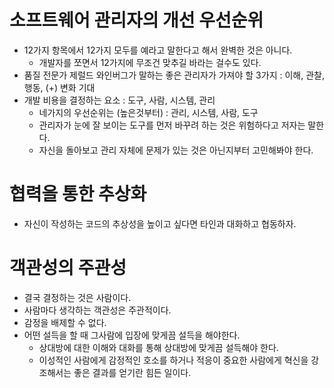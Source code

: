 # 소프트웨어 관리자의 개선 우선순위
- 12가지 항목에서 12가지 모두를 예라고 말한다고 해서 완벽한 것은 아니다.
  - 개발자를 쪼면서 12가지에 무조건 맞추길 바라는 걸수도 있다.
- 품질 전문가 제럴드 와인버그가 말하는 좋은 관리자가 가져야 할 3가지 : 이해, 관찰, 행동, (+) 변화 기대
- 개발 비용을 결정하는 요소 : 도구, 사람, 시스템, 관리
  - 네가지의 우선순위는 (높은것부터) : 관리, 시스템, 사람, 도구
  - 관리자가 눈에 잘 보이는 도구를 먼저 바꾸려 하는 것은 위험하다고 저자는 말한다.
  - 자신을 돌아보고 관리 자체에 문제가 있는 것은 아닌지부터 고민해봐야 한다. 

# 협력을 통한 추상화
- 자신이 작성하는 코드의 추상성을 높이고 싶다면 타인과 대화하고 협동하자. 

# 객관성의 주관성
- 결국 결정하는 것은 사람이다.
- 사람마다 생각하는 객관성은 주관적이다.
- 감정을 배제할 수 없다.
- 어떤 설득을 할 때 그사람에 입장에 맞게끔 설득을 해야한다.
  - 상대방에 대한 이해와 대화를 통해 상대방에 맞게끔 설득해야 한다.
  - 이성적인 사람에게 감정적인 호소를 하거나 적응이 중요한 사람에게 혁신을 강조해서는 좋은 결과를 얻기란 힘든 일이다.
